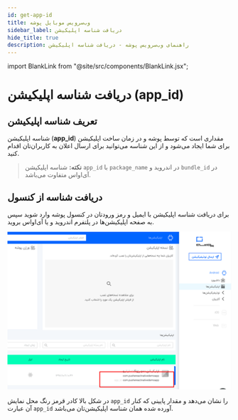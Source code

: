 ```yaml
---
id: get-app-id
title: وب‌سرویس موبایل پوشه
sidebar_label: دریافت شناسه اپلیکیشن
hide_title: true
description: راهنمای وب‌سرویس پوشه - دریافت شناسه اپلیکیشن
---
```


import BlankLink from "@site/src/components/BlankLink.jsx";

# دریافت شناسه اپلیکیشن (app_id)

## تعریف شناسه اپلیکیشن

شناسه اپلیکیشن
(**app_id**)
مقداری است که توسط پوشه و در زمان ساخت اپلیکیشن برای شما ایجاد می‌شود و از این شناسه می‌توانید برای ارسال اعلان به کاربران‌تان اقدام کنید.

> **نکته:** شناسه اپلیکیشن ‍‍`app_id` با `package_name` در اندروید و `bundle_id` در آی‌او‌اس متفاوت می‌باشد.

## دریافت شناسه از کنسول

برای دریافت شناسه اپلیکیشن با ایمیل و رمز ورودتان در <BlankLink href="https://console.pushe.co">کنسول پوشه</BlankLink> وارد شوید 
سپس به صفحه اپلیکیشن‌ها در پلتفرم اندروید و یا آی‌او‌اس بروید.


![console get app id](/img/webservice/console-app-id.png)


در شکل بالا کادر قرمز رنگ محل نمایش `app_id` را نشان می‌دهد و مقدار پایینی که کنار آن عبارت `app_id` آورده شده همان شناسه اپلیکیشن‌تان می‌باشد.